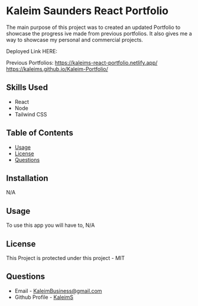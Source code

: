 
  # Kaleim Saunders React Portfolio
  The main purpose of this project was to created an updated Portfolio to showcase the progress ive made from previous portfolios. It also gives me a way to showcase my personal and commercial projects.

  Deployed Link HERE: 

  Previous Portfolios:
  https://kaleims-react-portfolio.netlify.app/
  https://kaleims.github.io/Kaleim-Portfolio/
  ## Skills Used
  - React
  - Node
  - Tailwind CSS

  ## Table of Contents
  * [Usage](#usage)
  * [License](#license)
  * [Questions](#questions)
  ## Installation
  N/A
  ## Usage 
  To use this app you will have to, N/A
  ## License
  This Project is protected under this project - MIT
  ## Questions
  * Email - KaleimBusiness@gmail.com
  * Github Profile - [KaleimS](https://github.com/KaleimS)
  
